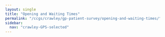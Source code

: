 ```yaml
---
layout: single
title: "Opening and Waiting Times"
permalink: "/ccgs/crawley/gp-patient-survey/opening-and-waiting-times/"
sidebar:
  nav: "crawley-GPS-selected"
---
```


